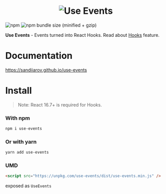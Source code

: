 <h1 align="center">
  <img src="https://user-images.githubusercontent.com/15861257/47832996-82766500-dd66-11e8-87f2-a24ef3904183.png" alt="Use Events" />
</h1>


![npm](https://img.shields.io/npm/dt/use-events.svg)
![npm bundle size (minified + gzip)](https://img.shields.io/bundlephobia/minzip/use-events.svg)

**Use Events** - Events turned into React Hooks.
Read about [Hooks](https://reactjs.org/docs/hooks-intro.html) feature.

# Documentation

https://sandiiarov.github.io/use-events

# Install

> Note: React 16.7+ is required for Hooks.

### With npm

```sh
npm i use-events
```

### Or with yarn

```sh
yarn add use-events
```

### UMD

```html
<script src="https://unpkg.com/use-events/dist/use-events.min.js" />
```

exposed as `UseEvents`
